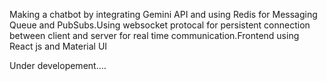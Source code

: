 Making a chatbot by integrating Gemini API and using Redis for Messaging Queue and PubSubs.Using websocket protocal for persistent connection between client and server for real time communication.Frontend using React js and Material UI

Under developement....
